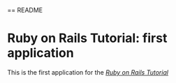 == README
# Ruby on Rails Tutorial: first application

This is the first application for the
[*Ruby on Rails Tutorial*](http://railstutorial.org/)
